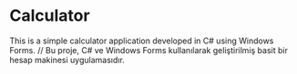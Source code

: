 # Calculator
This is a simple calculator application developed in C# using Windows Forms. // Bu proje, C# ve Windows Forms kullanılarak geliştirilmiş basit bir hesap makinesi uygulamasıdır.
